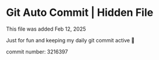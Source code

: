 # Git Auto Commit | Hidden File

This file was added Feb 12, 2025

Just for fun and keeping my daily git commit active 🤪

commit number: 3216397
